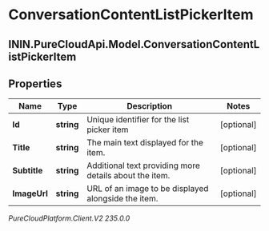 # ConversationContentListPickerItem

## ININ.PureCloudApi.Model.ConversationContentListPickerItem

## Properties

|Name | Type | Description | Notes|
|------------ | ------------- | ------------- | -------------|
| **Id** | **string** | Unique identifier for the list picker item | [optional] |
| **Title** | **string** | The main text displayed for the item. | [optional] |
| **Subtitle** | **string** | Additional text providing more details about the item. | [optional] |
| **ImageUrl** | **string** | URL of an image to be displayed alongside the item. | [optional] |



_PureCloudPlatform.Client.V2 235.0.0_
